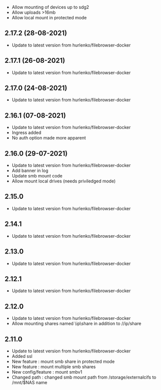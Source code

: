 - Allow mounting of devices up to sdg2
- Allow uploads >16mb
- Allow local mount in protected mode 

## 2.17.2 (28-08-2021)
- Update to latest version from hurlenko/filebrowser-docker

## 2.17.1 (26-08-2021)
- Update to latest version from hurlenko/filebrowser-docker

## 2.17.0 (24-08-2021)
- Update to latest version from hurlenko/filebrowser-docker

## 2.16.1 (07-08-2021)
- Update to latest version from hurlenko/filebrowser-docker
- Ingress added
- No auth option made more apparent 

## 2.16.0 (29-07-2021)
- Update to latest version from hurlenko/filebrowser-docker
- Add banner in log
- Update smb mount code
- Allow mount local drives (needs priviledged mode) 

## 2.15.0
- Update to latest version from hurlenko/filebrowser-docker

## 2.14.1
- Update to latest version from hurlenko/filebrowser-docker

## 2.13.0
- Update to latest version from hurlenko/filebrowser-docker

## 2.12.1
- Update to latest version from hurlenko/filebrowser-docker

## 2.12.0
- Update to latest version from hurlenko/filebrowser-docker
- Allow mounting shares named \ip\share in addition to //ip/share

## 2.11.0

- Update to latest version from hurlenko/filebrowser-docker
- Added ssl
- New feature : mount smb share in protected mode
- New feature : mount multiple smb shares
- New config/feature : mount smbv1
- Changed path : changed smb mount path from /storage/externalcifs to /mnt/$NAS name
